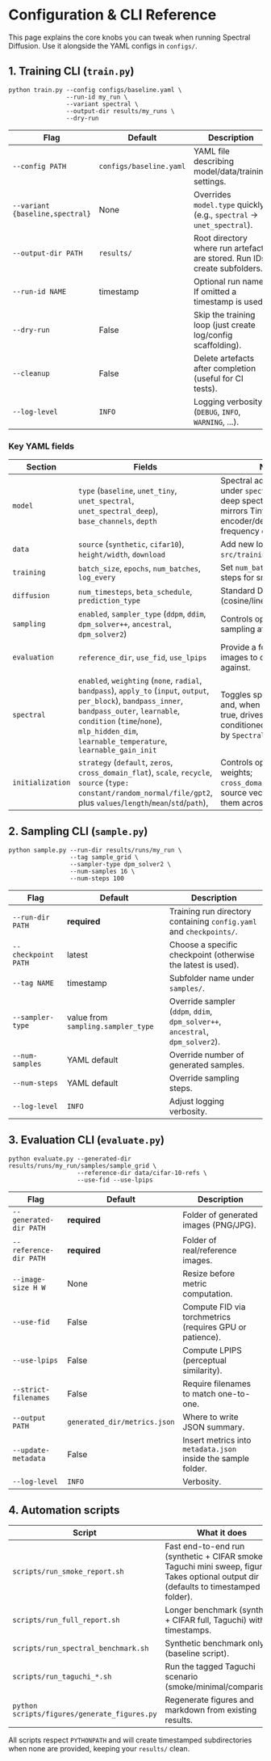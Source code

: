 # Configuration & CLI Reference

This page explains the core knobs you can tweak when running Spectral Diffusion. Use it alongside the YAML configs in `configs/`.

## 1. Training CLI (`train.py`)
```
python train.py --config configs/baseline.yaml \
                --run-id my_run \
                --variant spectral \
                --output-dir results/my_runs \
                --dry-run
```
| Flag | Default | Description |
|------|---------|-------------|
| `--config PATH` | `configs/baseline.yaml` | YAML file describing model/data/training settings. |
| `--variant {baseline,spectral}` | None | Overrides `model.type` quickly (e.g., `spectral` → `unet_spectral`). |
| `--output-dir PATH` | `results/` | Root directory where run artefacts are stored. Run IDs create subfolders. |
| `--run-id NAME` | timestamp | Optional run name. If omitted a timestamp is used. |
| `--dry-run` | False | Skip the training loop (just create log/config scaffolding). |
| `--cleanup` | False | Delete artefacts after completion (useful for CI tests). |
| `--log-level` | `INFO` | Logging verbosity (`DEBUG`, `INFO`, `WARNING`, ...). |

### Key YAML fields
| Section | Fields | Notes |
|---------|--------|-------|
| `model` | `type` (`baseline`, `unet_tiny`, `unet_spectral`, `unet_spectral_deep`), `base_channels`, `depth` | Spectral adapters live under `spectral.*`; the deep spectral model mirrors TinyUNet’s encoder/decoder in the frequency domain. |
| `data` | `source` (`synthetic`, `cifar10`), `height/width`, `download` | Add new loaders in `src/training/builders.py`. |
| `training` | `batch_size`, `epochs`, `num_batches`, `log_every` | Set `num_batches` to limit steps for smoke tests. |
| `diffusion` | `num_timesteps`, `beta_schedule`, `prediction_type` | Standard DDPM settings (cosine/linear schedule). |
| `sampling` | `enabled`, `sampler_type` (`ddpm`, `ddim`, `dpm_solver++`, `ancestral`, `dpm_solver2`) | Controls optional sampling after training. |
| `evaluation` | `reference_dir`, `use_fid`, `use_lpips` | Provide a folder of real images to compare against. |
| `spectral` | `enabled`, `weighting` (`none`, `radial`, `bandpass`), `apply_to` (`input`, `output`, `per_block`), `bandpass_inner`, `bandpass_outer`, `learnable`, `condition` (`time`/`none`), `mlp_hidden_dim`, `learnable_temperature`, `learnable_gain_init` | Toggles spectral adapters and, when `learnable` is true, drives the MLP-conditioned masks used by `SpectralAdapter`. |
| `initialization` | `strategy` (`default`, `zeros`, `cross_domain_flat`), `scale`, `recycle`, `source` (`type: constant/random_normal/file/gpt2`, plus `values`/`length`/`mean`/`std`/`path`), | Controls optional preset weights; `cross_domain_flat` flattens source vectors and tiles them across parameters. |

## 2. Sampling CLI (`sample.py`)
```
python sample.py --run-dir results/runs/my_run \
                 --tag sample_grid \
                 --sampler-type dpm_solver2 \
                 --num-samples 16 \
                 --num-steps 100
```
| Flag | Default | Description |
|------|---------|-------------|
| `--run-dir PATH` | **required** | Training run directory containing `config.yaml` and `checkpoints/`. |
| `--checkpoint PATH` | latest | Choose a specific checkpoint (otherwise the latest is used). |
| `--tag NAME` | timestamp | Subfolder name under `samples/`. |
| `--sampler-type` | value from `sampling.sampler_type` | Override sampler (`ddpm`, `ddim`, `dpm_solver++`, `ancestral`, `dpm_solver2`). |
| `--num-samples` | YAML default | Override number of generated samples. |
| `--num-steps` | YAML default | Override sampling steps. |
| `--log-level` | `INFO` | Adjust logging verbosity. |

## 3. Evaluation CLI (`evaluate.py`)
```
python evaluate.py --generated-dir results/runs/my_run/samples/sample_grid \
                   --reference-dir data/cifar-10-refs \
                   --use-fid --use-lpips
```
| Flag | Default | Description |
|------|---------|-------------|
| `--generated-dir PATH` | **required** | Folder of generated images (PNG/JPG). |
| `--reference-dir PATH` | **required** | Folder of real/reference images. |
| `--image-size H W` | None | Resize before metric computation. |
| `--use-fid` | False | Compute FID via torchmetrics (requires GPU or patience). |
| `--use-lpips` | False | Compute LPIPS (perceptual similarity). |
| `--strict-filenames` | False | Require filenames to match one-to-one. |
| `--output PATH` | `generated_dir/metrics.json` | Where to write JSON summary. |
| `--update-metadata` | False | Insert metrics into `metadata.json` inside the sample folder. |
| `--log-level` | `INFO` | Verbosity. |

## 4. Automation scripts
| Script | What it does |
|--------|--------------|
| `scripts/run_smoke_report.sh` | Fast end-to-end run (synthetic + CIFAR smoke, Taguchi mini sweep, figures). Takes optional output dir (defaults to timestamped folder). |
| `scripts/run_full_report.sh` | Longer benchmark (synthetic + CIFAR full, Taguchi) with timestamps. |
| `scripts/run_spectral_benchmark.sh` | Synthetic benchmark only (baseline script). |
| `scripts/run_taguchi_*.sh` | Run the tagged Taguchi scenario (smoke/minimal/comparison). |
| `python scripts/figures/generate_figures.py` | Regenerate figures and markdown from existing results. |

All scripts respect `PYTHONPATH` and will create timestamped subdirectories when none are provided, keeping your `results/` clean.
